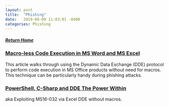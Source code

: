 ```yaml
---
layout: post
title:  "Phishing"
date:   2019-08-09 11:03:01 -0400
categories: Phishing
---
```

##### [Return Home](https://thegetch.github.io/penetration/testing/resources/2019/08/09/Home/)

### [Macro-less Code Execution in MS Word and MS Excel](https://sensepost.com/blog/2017/macro-less-code-exec-in-msword/)

This article walks through using the Dynamic Data Exchange (DDE) protocol to perform code execution in MS Office products without need for macros. This technique can be particularly handy during phishing attacks.

### [PowerShell, C-Sharp and DDE The Power Within](https://sensepost.com/blog/2016/powershell-c-sharp-and-dde-the-power-within/)

aka Exploiting MS16-032 via Excel DDE without macros.
